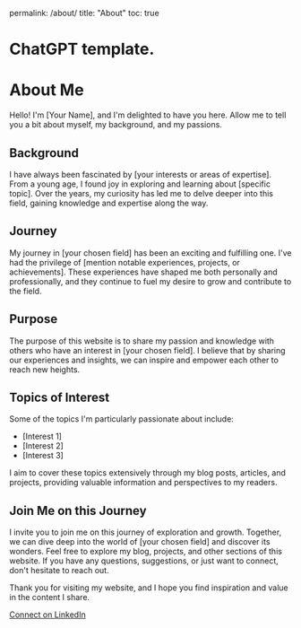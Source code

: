 permalink: /about/
title: "About"
toc: true

# ChatGPT template.

# About Me

Hello! I'm [Your Name], and I'm delighted to have you here. Allow me to tell you a bit about myself, my background, and my passions.

## Background

I have always been fascinated by [your interests or areas of expertise]. From a young age, I found joy in exploring and learning about [specific topic]. Over the years, my curiosity has led me to delve deeper into this field, gaining knowledge and expertise along the way.

## Journey

My journey in [your chosen field] has been an exciting and fulfilling one. I've had the privilege of [mention notable experiences, projects, or achievements]. These experiences have shaped me both personally and professionally, and they continue to fuel my desire to grow and contribute to the field.

## Purpose

The purpose of this website is to share my passion and knowledge with others who have an interest in [your chosen field]. I believe that by sharing our experiences and insights, we can inspire and empower each other to reach new heights.

## Topics of Interest

Some of the topics I'm particularly passionate about include:

- [Interest 1]
- [Interest 2]
- [Interest 3]

I aim to cover these topics extensively through my blog posts, articles, and projects, providing valuable information and perspectives to my readers.

## Join Me on this Journey

I invite you to join me on this journey of exploration and growth. Together, we can dive deep into the world of [your chosen field] and discover its wonders. Feel free to explore my blog, projects, and other sections of this website. If you have any questions, suggestions, or just want to connect, don't hesitate to reach out.

Thank you for visiting my website, and I hope you find inspiration and value in the content I share.

[Connect on LinkedIn](https://linkedin.com/in/charlespert)

